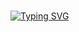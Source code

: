 ### 
[![Typing SVG](https://readme-typing-svg.demolab.com?font=MedievalSharp&weight=800&size=24&pause=1000&color=9DCDF7&repeat=false&random=true&width=435&lines=Greetings%2C+Adventurer!+%F0%9F%91%8B%F0%9F%8F%BB%F0%9F%A7%99)](https://git.io/typing-svg)

<!--
**piwneuh/piwneuh** is a ✨ _special_ ✨ repository because its `README.md` (this file) appears on your GitHub profile.

Here are some ideas to get you started:

- 🔭 I’m currently working on ...
- 🌱 I’m currently learning ...
- 👯 I’m looking to collaborate on ...
- 🤔 I’m looking for help with ...
- 💬 Ask me about ...
- 📫 How to reach me: ...
- 😄 Pronouns: ...
- ⚡ Fun fact: ...
-->
